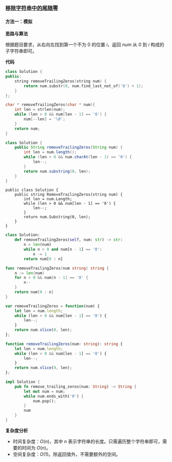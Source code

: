 ### [移除字符串中的尾随零](https://leetcode.cn/problems/remove-trailing-zeros-from-a-string/solutions/2820549/yi-chu-zi-fu-chuan-zhong-de-wei-sui-ling-g7b3/)

#### 方法一：模拟

**思路与算法**

根据题目要求，从右向左找到第一个不为 $0$ 的位置 $i$，返回 $num$ 从 $0$ 到 $i$ 构成的子字符串即可。

**代码**

```C++
class Solution {
public:
    string removeTrailingZeros(string num) {
        return num.substr(0, num.find_last_not_of('0') + 1);
    }
};
```

```C
char * removeTrailingZeros(char * num){
    int len = strlen(num);
    while (len > 0 && num[len - 1] == '0') {
        num[--len] = '\0';
    }
    return num;
}
```

```Java
class Solution {
    public String removeTrailingZeros(String num) {
        int len = num.length();
        while (len > 0 && num.charAt(len - 1) == '0') {
            len--;
        }
        return num.substring(0, len);
    }
}
```

```CSharp
public class Solution {
    public string RemoveTrailingZeros(string num) {
        int len = num.Length;
        while (len > 0 && num[len - 1] == '0') {
            len--;
        }
        return num.Substring(0, len);
    }
}
```

```Python
class Solution:
    def removeTrailingZeros(self, num: str) -> str:
        n = len(num)
        while n > 0 and num[n - 1] == '0':
            n -= 1
        return num[0 : n]
```

```Go
func removeTrailingZeros(num string) string {
    n := len(num)
    for n > 0 && num[n - 1] == '0' {
        n--
    }
    return num[0 : n]
}
```

```JavaScript
var removeTrailingZeros = function(num) {
    let len = num.length;
    while (len > 0 && num[len - 1] == '0') {
        len--;
    }
    return num.slice(0, len);
};
```

```TypeScript
function removeTrailingZeros(num: string): string {
    let len = num.length;
    while (len > 0 && num[len - 1] == '0') {
        len--;
    }
    return num.slice(0, len);
};
```

```Rust
impl Solution {
    pub fn remove_trailing_zeros(num: String) -> String {
        let mut num = num;
        while num.ends_with('0') {
            num.pop();
        }
        num
    }
}
```

**复杂度分析**

- 时间复杂度：$O(n)$，其中 $n$ 表示字符串的长度。只需遍历整个字符串即可，需要的时间为 $O(n)$。
- 空间复杂度：$O(1)$。除返回值外，不需要额外的空间。

